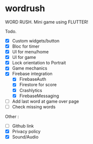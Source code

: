 # wordrush

WORD RUSH. Mini game using FLUTTER!

Todo.
-  [x] Custom widgets/button
-  [x] Bloc for timer
-  [x] UI for menu/home
-  [x] UI for game
-  [x] Lock orientation to Portrait
-  [x] Game mechanics
-  [x] Firebase integration
    -  [x] FirebaseAuth
    -  [x] Firestore for score
    -  [x] Crashlytics
    -  [x] FirebaseMessaging
-  [ ] Add last word at game over page
-  [ ] Check missing words

Other :
-  [ ] Github link
-  [x] Privacy policy
-  [x] Sound/Audio
